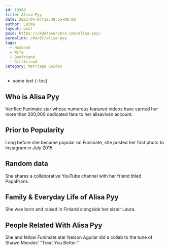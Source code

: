 ```yaml
---
id: 19308
title: Alisa Pyy
date: 2021-04-07T22:48:55+00:00
author: Laima
layout: post
guid: https://ukdataservers.com/alisa-pyy/
permalink: /04/07/alisa-pyy
tags:
  - Husband
  - Wife
  - Boyfriend
  - Girlfriend
category: Marriage Guides
---
```


* some text
{: toc}


## Who is Alisa Pyy
                  
                  
                  
Verified Funimate star whose numerous featured videos have earned her more than 200,000 dedicated fans to her alisavivan account. 
                  
              
            
              
            
                
                
                
## Prior to Popularity
                  
                  
                  
Long before she became popular on Funimate, she posted her first photo to Instagram in July 2015. 
                  
              
            
              
            
                
                
                
## Random data
                  
                  
                  
She shares a collaborative YouTube channel with her friend titled PapaPrank. 
                  
              
            
              
            
                
                
                
## Family & Everyday Life of Alisa Pyy
                  
                  
                  
She was born and raised in Finland alongside her sister Laura. 
                  
              
            
              
            
                
                
                
## People Related With Alisa Pyy
                  
                  
                  
She and fellow Funimate star Nelson Aguilar did a collab to the tune of Shawn Mendes&#8217; &#8220;Treat You Better.&#8221; 
                  
              
            
              
            
                
              
            
              
              
            
            
              
            
          
          
          